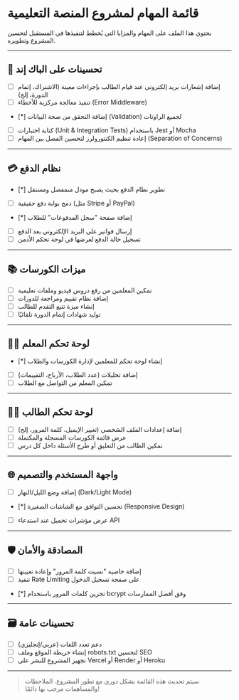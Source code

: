 # قائمة المهام لمشروع المنصة التعليمية

يحتوي هذا الملف على المهام والمزايا التي يُخطط لتنفيذها في المستقبل لتحسين المشروع وتطويره.

---

## 🔧 تحسينات على الباك إند

- [ ] إضافة إشعارات بريد إلكتروني عند قيام الطالب بإجراءات معينة (الاشتراك، إتمام الدورة، إلخ)
- [ ] تنفيذ معالجة مركزية للأخطاء (Error Middleware)
- [*] إضافة التحقق من صحة البيانات (Validation) لجميع الراوتات
- [ ] كتابة اختبارات (Unit & Integration Tests) باستخدام Jest أو Mocha
- [ ] إعادة تنظيم الكنتورولرز لتحسين الفصل بين المهام (Separation of Concerns)

---

## 💳 نظام الدفع

- [*] تطوير نظام الدفع بحيث يصبح مودل منمفصل ومستقل
- [ ] دمج بوابة دفع حقيقية (مثل Stripe أو PayPal)
- [*] إضافة صفحة "سجل المدفوعات" للطلاب
- [ ] إرسال فواتير على البريد الإلكتروني بعد الدفع
- [ ] تسجيل حالة الدفع لعرضها في لوحة تحكم الأدمن

---

## 📚 ميزات الكورسات

- [ ] تمكين المعلمين من رفع دروس فيديو وملفات تعليمية
- [ ] إضافة نظام تقييم ومراجعة للدورات
- [ ] إنشاء ميزة تتبع التقدم للطالب
- [ ] توليد شهادات إتمام الدورة تلقائيًا

---

## 🧑‍🏫 لوحة تحكم المعلم

- [*] إنشاء لوحة تحكم للمعلمين لإدارة الكورسات والطلاب
- [ ] إضافة تحليلات (عدد الطلاب، الأرباح، التقييمات)
- [ ] تمكين المعلم من التواصل مع الطلاب

---

## 🧑‍🎓 لوحة تحكم الطالب

- [ ] إضافة إعدادات الملف الشخصي (تغيير الإيميل، كلمة المرور، إلخ)
- [ ] عرض قائمة الكورسات المسجلة والمكتملة
- [ ] تمكين الطالب من التعليق أو طرح الأسئلة داخل كل درس

---

## 🌐 واجهة المستخدم والتصميم

- [ ] إضافة وضع الليل/النهار (Dark/Light Mode)
- [*] تحسين التوافق مع الشاشات الصغيرة (Responsive Design)
- [ ] عرض مؤشرات تحميل عند استدعاء API

---

## 🛡️ المصادقة والأمان

- [ ] إضافة خاصية "نسيت كلمة المرور" وإعادة تعيينها
- [ ] تنفيذ Rate Limiting على صفحة تسجيل الدخول
- [*] تخزين كلمات المرور باستخدام bcrypt وفق أفضل الممارسات

---

## 🗃️ تحسينات عامة

- [ ] دعم تعدد اللغات (عربي/إنجليزي)
- [ ] إنشاء خريطة الموقع وملف robots.txt لتحسين SEO
- [ ] تجهيز المشروع للنشر على Vercel أو Render أو Heroku

---

> سيتم تحديث هذه القائمة بشكل دوري مع تطور المشروع. الملاحظات والمساهمات مرحب بها دائمًا!
